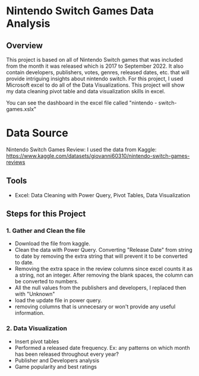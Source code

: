 # Nintendo Switch Games Data Analysis

## Overview

This project is based on all of Nintendo Switch games that was included from the month it was released which is 2017 to September 2022. It also contain developers, publishers, votes, genres, released dates, etc. that will provide intriguing insights about nintendo switch. For this project, I used Microsoft excel to do all of the Data Visualizations. This project will show my data cleaning pivot table and data visualization skills in excel.

You can see the dashboard in the excel file called "nintendo - switch-games.xslx"

# Data Source

Nintendo Switch Games Review: I used the data from Kaggle: https://www.kaggle.com/datasets/giovanni60310/nintendo-switch-games-reviews

## Tools
- Excel: Data Cleaning with Power Query, Pivot Tables, Data Visualization

## Steps for this Project

### 1. Gather and Clean the file
- Download the file from kaggle.
- Clean the data with Power Query. Converting "Release Date" from string to date by removing the extra string that will prevent it to be converted to date.
- Removing the extra space in the review columns since excel counts it as a string, not an integer. After removing the blank spaces, the column can be converted to numbers.
- All the null values from the publishers and developers, I replaced then with "Unknown"
- load the update file in power query.
- removing columns that is unnecesary or won't provide any useful information.

### 2. Data Visualization
- Insert pivot tables
- Performed a released date frequency. Ex: any patterns on which month has been released throughout every year?
- Publisher and Developers analysis
- Game popularity and best ratings
